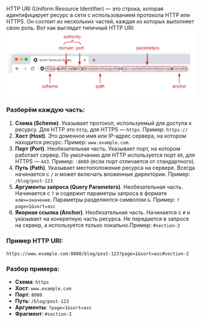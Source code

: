 HTTP URI (Uniform Resource Identifier) — это строка, которая идентифицирует ресурс в сети с использованием протокола HTTP или HTTPS. Он состоит из нескольких частей, каждая из которых выполняет свою роль. Вот как выглядит типичный HTTP URI:
![Pasted image 20250215173536.png](<https://github.com/abadd00d/web-for-juniors/blob/main/img/Pasted image 20250215173536.png>)


### Разберём каждую часть:

1. **Схема (Scheme)**. Указывает протокол, используемый для доступа к ресурсу. Для HTTP это `http`, для HTTPS — `https`. Пример: `https://`
2. **Хост (Host)**. Это доменное имя или IP-адрес сервера, на котором находится ресурс. Пример: `www.example.com`.
3. **Порт (Port)**. Необязательная часть. Указывает порт, на котором работает сервер. По умолчанию для HTTP используется порт `80`, для HTTPS — `443`. Пример: `:8080` (если порт отличается от стандартного).
4. **Путь (Path)**. Указывает местоположение ресурса на сервере. Всегда начинается с `/` и может включать вложенные директории. Пример: `/blog/post-123`
5. **Аргументы запроса (Query Parameters)**. Необязательная часть. Начинается с `?` и содержит параметры запроса в формате `ключ=значение`. Параметры разделяются символом `&`. Пример: `?page=1&sort=asc`
6. **Якорная ссылка (Anchor)**. Необязательная часть. Начинается с `#` и указывает на конкретную часть ресурса. Не передается в запросе на сервер, а используется только локально.Пример: `#section-2`


### Пример HTTP URI:

```
https://www.example.com:8080/blog/post-123?page=1&sort=asc#section-2
```

### Разбор примера:

- **Схема**: `https`
- **Хост**: `www.example.com`
- **Порт**: `8080`
- **Путь**: `/blog/post-123`
- **Аргументы**: `?page=1&sort=asc`    
- **Фрагмент**: `#section-2`

